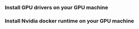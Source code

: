 ### **Install GPU drivers on your GPU machine**

### **Install Nvidia docker runtime on your GPU machine**